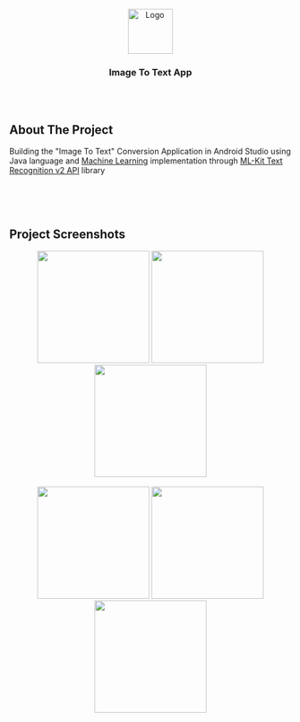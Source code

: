 

<!-- PROJECT LOGO -->
<br />

<div align="center">
  <a href="https://github.com/chivumarius/ImageToTextApp">
    <img src="https://i.imgur.com/xfmiZmd.png" alt="Logo" width="80" height="80">
  </a>

  <h3 align="center">Image To Text App</h3>

</div>

<br />
<br />



<!-- ABOUT THE PROJECT -->
## About The Project

Building the "Image To Text" Conversion Application in Android Studio using Java language and <a href="https://developers.google.com/ml-kit">Machine Learning</a> implementation through <a href="https://developers.google.com/ml-kit/vision/text-recognition/v2">ML-Kit Text Recognition v2 API</a> library
##
 

<br />
<br />


<!-- ABOUT THE PROJECT -->
## Project Screenshots


<div align="center">  
  <img src="https://i.imgur.com/BTNS2iG.jpg" width="200"> 
  <img src="https://i.imgur.com/S2u5s2Z.jpg" width="200"> 
  <img src="https://i.imgur.com/ypNoeAM.jpg" width="200">
</div>

<br />

<div align="center">
  <img src="https://i.imgur.com/tchxHPr.jpg" width="200"> 
  <img src="https://i.imgur.com/re2ixOL.jpg" width="200"> 
  <img src="https://i.imgur.com/oazuHXH.jpg" width="200"> 
</div>

##
